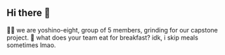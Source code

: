 ## Hi there 👋

🙋‍♀️ we are yoshino-eight, group of 5 members, grinding for our capstone project.
🍿 what does your team eat for breakfast? idk, i skip meals sometimes lmao.
